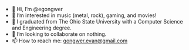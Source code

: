 - 👋 Hi, I’m @egongwer
- 👀 I’m interested in music (metal, rock), gaming, and movies!
- 🌱 I graduated from The Ohio State University with a Computer Science and Engineering degree.
- 💞️ I’m looking to collaborate on nothing.
- 📫 How to reach me: gongwer.evan@gmail.com

<!---
egongwer/egongwer is a ✨ special ✨ repository because its `README.md` (this file) appears on your GitHub profile.
You can click the Preview link to take a look at your changes.
--->
